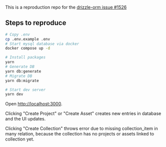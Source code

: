 This is a reproduction repo for the [drizzle-orm issue #1526](https://github.com/drizzle-team/drizzle-orm/issues/1526)

## Steps to reproduce

```bash
# Copy .env
cp .env.example .env
# Start mysql database via docker
docker compose up -d

# Install packages
yarn
# Generate DB
yarn db:generate
# Migrate DB
yarn db:migrate

# Start dev server
yarn dev
```

Open [http://localhost:3000](http://localhost:3000).

Clicking "Create Project" or "Create Asset" creates new entries in database and the UI updates.

Clicking "Create Collection" throws error due to missing collection_item in many relation, because the collection has no projects or assets linked to collection yet.
